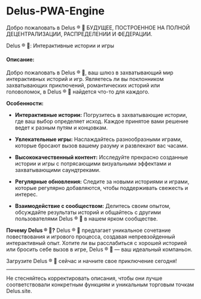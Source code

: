 # Delus-PWA-Engine
Добро пожаловать в Delus ® 🐾 БУДУЩЕЕ, ПОСТРОЕННОЕ НА ПОЛНОЙ ДЕЦЕНТРАЛИЗАЦИИ, РАСПРЕДЕЛЕНИИ И ФЕДЕРАЦИИ.

Delus ® 🐾: Интерактивные истории и игры

#### Описание:
Добро пожаловать в Delus ® 🐾, ваш шлюз в захватывающий мир интерактивных историй и игр. Являетесь ли вы поклонником захватывающих приключений, романтических историй или головоломок, в Delus ® 🐾 найдется что-то для каждого.

**Особенности:**
- **Интерактивные истории:** Погрузитесь в захватывающие истории, где ваш выбор определяет исход. Каждое принятое вами решение ведет к разным путям и концовкам.
- **Увлекательные игры:** Наслаждайтесь разнообразными играми, которые бросают вызов вашему разуму и развлекают вас часами.

- **Высококачественный контент:** Исследуйте прекрасно созданные истории и игры с потрясающими визуальными эффектами и захватывающими саундтреками.

- **Регулярные обновления:** Следите за новыми историями и играми, которые регулярно добавляются, чтобы поддерживать свежесть и интерес.

- **Взаимодействие с сообществом:** Делитесь своим опытом, обсуждайте результаты историй и общайтесь с другими пользователями Delus ® 🐾 в нашем ярком сообществе.

**Почему Delus ® 🐾?**
Delus ® 🐾 предлагает уникальное сочетание повествования и игрового процесса, создавая непревзойденный интерактивный опыт. Хотите ли вы расслабиться с хорошей историей или бросить себе вызов в игре, Delus ® 🐾 — ваш идеальный компаньон.

Загрузите Delus ® 🐾 сейчас и начните свое приключение сегодня!

---

Не стесняйтесь корректировать описания, чтобы они лучше соответствовали конкретным функциям и уникальным торговым точкам Delus.site.